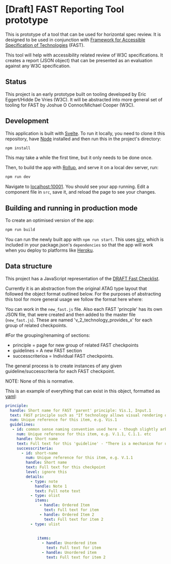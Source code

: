 # [Draft] FAST Reporting Tool prototype

This is prototype of a tool that can be used for horizontal spec review. It is designed to be used in conjunction with [Framework for Accessible Specification of Technologies](https://w3c.github.io/apa/fast/#framework-for-accessible-specification-of-technologies) (FAST).

This tool will help with accessibility related review of W3C specifications. It creates a report (JSON object) that can be presented as an evaluation against any W3C specification.

## Status

This project is an early prototype built on tooling developed by Eric Eggert/Hidde De Vries (W3C). It will be abstracted into more general set of tooling for FAST by Joshue O Connor/Michael Cooper (W3C).

## Development

This application is built with [Svelte](https://svelte.dev). To run it locally, you need to clone it this repository, have [Node](https://nodejs.org) installed and then run this in the project's directory:

```bash
npm install
```

This may take a while the first time, but it only needs to be done once.

Then, to build the app with [Rollup](https://rollupjs.org), and serve it on a local dev server, run:

```bash
npm run dev
```

Navigate to [localhost:10001](http://localhost:10001). You should see your app running. Edit a component file in `src`, save it, and reload the page to see your changes.

## Building and running in production mode

To create an optimised version of the app:

```bash
npm run build
```

You can run the newly built app with `npm run start`. This uses [sirv](https://github.com/lukeed/sirv), which is included in your package.json's `dependencies` so that the app will work when you deploy to platforms like [Heroku](https://heroku.com).

## Data structure

This project has a JavaScript representation of the [DRAFT Fast Checklist](https://w3c.github.io/apa/fast/checklist.html).

Currently it is an abstraction from the original ATAG type layout that followed the object format outlined below. For the purposes of abstracting this tool for more general usage we follow the format here where:

You can work in the <code>new_fast.js</code> file. Also each FAST 'princple' has its own JSON file, that were created and then added to the master file (<code>new_fast.js</code>). These are named 'v_2_technology_provides_x' for each group of related checkpoints.

#For the grouping/renaming of sections:

* principle = page for new group of related FAST checkpoints
* guidelines = A new FAST section
* successcriterioa = Individual FAST checkpoints.

The general process is to create instances of any given guideline/successcriteria for each FAST checkpoint.

NOTE: None of this is normative.

This is an example of everything that can exist in this object, formatted as [yaml](https://yaml.org/):

```yaml
principle:
  handle: Short name for FAST 'parent' principle: Vis.1, Input.1
  text: FAST principle such as "If technology allows visual rendering of content" or "If technology provides author control over color" - these determin the relevancy of a FAST "principle"
  num: Unique reference for this item, e.g. Vis.1
  guidelines:
   - id: common sense naming convention used here - though slightly arbitrary for each checkpoint e.g. "content-resized" or "defined-way-for-non-visual-rendering"
     num: Unique reference for this item, e.g. V.1.1, C.1.1. etc
     handle: Short name
     text: Full text for this 'guideline' - "There is a mechanism for users to override colors of text and user interface components" etc.
     successcriteria:
       - id: short-name
         num: Unique reference for this item, e.g. V.1.1
         handle: Short name
         text: Full text for this checkpoint
         level: ignore this
         details:
           - type: note
             handle: Note 1
             text: Full note text
           - type: olist
             items:
               - handle: Ordered Item
                 text: Full text for item
               - handle: Ordered Item 2
                 text: Full text for item 2
           - type: ulist
           
 
              items:
                - handle: Unordered item
                  text: Full text for item
                - handle: Unordered item
                  text: Full text for item 2
```
